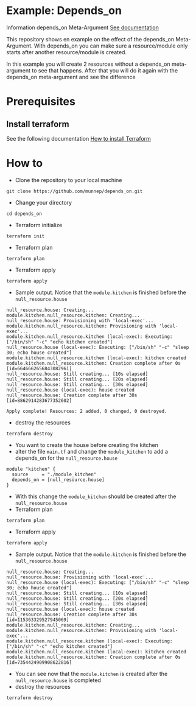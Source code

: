 # Example: Depends_on

Information depends_on Meta-Argument [See documentation](https://www.terraform.io/language/meta-arguments/depends_on) 

This repository shows en example on the effect of the depends_on Meta-Argument. With depends_on you can make sure a resource/module only starts after another resource/module is created. 

In this example you will create 2 resources without a depends_on meta-argument to see that happens. After that you will do it again with the depends_on meta-argument and see the difference 

# Prerequisites

## Install terraform  
See the following documentation [How to install Terraform](https://learn.hashicorp.com/tutorials/terraform/install-cli)

# How to

- Clone the repository to your local machine
```
git clone https://github.com/munnep/depends_on.git
```
- Change your directory
```
cd depends_on
```
- Terraform initialize
```
terraform init
```
- Terraform plan
```
terraform plan
```
- Terraform apply
```
terraform apply
```
- Sample output. Notice that the ```module.kitchen``` is finished before the ```null_resource.house```
```
null_resource.house: Creating...
module.kitchen.null_resource.kitchen: Creating...
null_resource.house: Provisioning with 'local-exec'...
module.kitchen.null_resource.kitchen: Provisioning with 'local-exec'...
module.kitchen.null_resource.kitchen (local-exec): Executing: ["/bin/sh" "-c" "echo kitchen created"]
null_resource.house (local-exec): Executing: ["/bin/sh" "-c" "sleep 30; echo house created"]
module.kitchen.null_resource.kitchen (local-exec): kitchen created
module.kitchen.null_resource.kitchen: Creation complete after 0s [id=6646662656843082961]
null_resource.house: Still creating... [10s elapsed]
null_resource.house: Still creating... [20s elapsed]
null_resource.house: Still creating... [30s elapsed]
null_resource.house (local-exec): house created
null_resource.house: Creation complete after 30s [id=8862914283677352602]

Apply complete! Resources: 2 added, 0 changed, 0 destroyed.
```
- destroy the resources
```
terraform destroy
```
- You want to create the house before creating the kitchen
- alter the file ```main.tf``` and change the ```module_kitchen``` to add a depends_on for the ```null_resource.house```
```
module "kitchen" {
  source     = "./module_kitchen"
  depends_on = [null_resource.house]
}
```
- With this change the ```module_kitchen``` should be created after the ```null_resource.house```
- Terraform plan
```
terraform plan
```
- Terraform apply
```
terraform apply
```
- Sample output. Notice that the ```module.kitchen``` is finished before the ```null_resource.house```
```
null_resource.house: Creating...
null_resource.house: Provisioning with 'local-exec'...
null_resource.house (local-exec): Executing: ["/bin/sh" "-c" "sleep 30; echo house created"]
null_resource.house: Still creating... [10s elapsed]
null_resource.house: Still creating... [20s elapsed]
null_resource.house: Still creating... [30s elapsed]
null_resource.house (local-exec): house created
null_resource.house: Creation complete after 30s [id=115363329527945069]
module.kitchen.null_resource.kitchen: Creating...
module.kitchen.null_resource.kitchen: Provisioning with 'local-exec'...
module.kitchen.null_resource.kitchen (local-exec): Executing: ["/bin/sh" "-c" "echo kitchen created"]
module.kitchen.null_resource.kitchen (local-exec): kitchen created
module.kitchen.null_resource.kitchen: Creation complete after 0s [id=7354424909908622816]
```
- You can see now that the ```module.kitchen``` is created after the ```null_resource.house``` is completed
- destroy the resources
```
terraform destroy
```